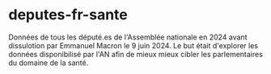 # deputes-fr-sante
Données de tous les député.es de l'Assemblée nationale en 2024 avant dissulotion par Emmanuel Macron le 9 juin 2024. Le but était d'explorer les données disponibilisé par l'AN afin de mieux mieux cibler les parlementaires du domaine de la santé. 
